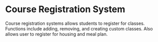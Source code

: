 # Course Registration System

Course registration systems allows students to register for classes. Functions include adding, removing, and creating custom classes. Also allows user to register for housing and meal plan.
